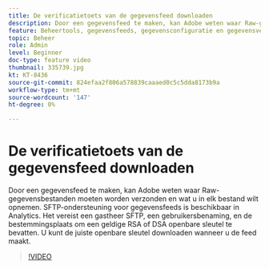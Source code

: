 ```yaml
---
title: De verificatietoets van de gegevensfeed downloaden
description: Door een gegevensfeed te maken, kan Adobe weten waar Raw-gegevensbestanden moeten worden verzonden en wat u in elk bestand wilt opnemen. SFTP-ondersteuning voor gegevensfeeds is beschikbaar in Analytics. Het vereist een gastheer SFTP, een gebruikersbenaming, en de bestemmingsplaats om een geldige RSA of DSA openbare sleutel te bevatten. U kunt de juiste openbare sleutel downloaden wanneer u de feed maakt.
feature: Beheertools, gegevensfeeds, gegevensconfiguratie en gegevensverzameling
topic: Beheer
role: Admin
level: Beginner
doc-type: feature video
thumbnail: 335739.jpg
kt: KT-8436
source-git-commit: 824efaa2f806a578839caaaed0c5c5dda8173b9a
workflow-type: tm+mt
source-wordcount: '147'
ht-degree: 0%

---
```



# De verificatietoets van de gegevensfeed downloaden

Door een gegevensfeed te maken, kan Adobe weten waar Raw-gegevensbestanden moeten worden verzonden en wat u in elk bestand wilt opnemen. SFTP-ondersteuning voor gegevensfeeds is beschikbaar in Analytics. Het vereist een gastheer SFTP, een gebruikersbenaming, en de bestemmingsplaats om een geldige RSA of DSA openbare sleutel te bevatten. U kunt de juiste openbare sleutel downloaden wanneer u de feed maakt.


>[!VIDEO](https://video.tv.adobe.com/v/335739/?quality=12&learn=on)